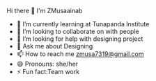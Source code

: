  Hi there 👋 I'm ZMusaainab 
- 🌱 I’m currently learning at Tunapanda Institute
- 👯 I’m looking to collaborate on with people
- 🤔 I’m looking for help with designing project
- 💬 Ask me about Designing
- 📫 How to reach me zmusa7319@gmail.com
- 😄 Pronouns: she/her
- ⚡ Fun fact:Team work
